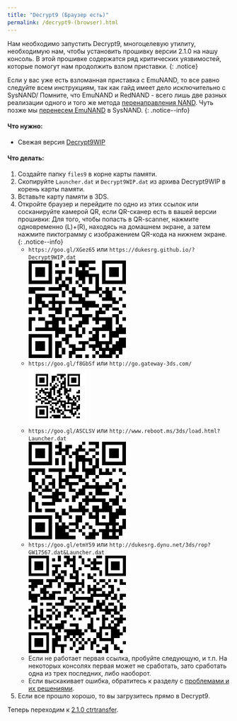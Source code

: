 ```yaml
---
title: "Decrypt9 (Браузер есть)"
permalink: /decrypt9-(browser).html
---
```


Нам необходимо запустить Decrypt9, многоцелевую утилиту, необходимую нам, чтобы установить прошивку версии 2.1.0 на нашу консоль. В этой прошивке содержатся ряд критических уязвимостей, которые помогут нам продолжить взлом приставки.
{: .notice}

Если у вас уже есть взломанная приставка с EmuNAND, то все равно следуйте всем инструкциям, так как гайд имеет дело исключительно с SysNAND/ Помните, что EmuNAND и RedNAND - всего лишь две разных реализации одного и того же метода [перенаправления NAND](http://3dbrew.org/wiki/NAND_Redirection). Чуть позже мы [перенесем EmuNAND](move-emunand) в SysNAND. 
{: .notice--info}

#### Что нужно:

* Свежая версия [Decrypt9WIP](https://github.com/d0k3/Decrypt9WIP/releases/)

#### Что делать: 

1. Создайте папку `files9` в корне карты памяти.
2. Скопируйте `Launcher.dat` и `Decrypt9WIP.dat` из архива Decrypt9WIP в корень карты памяти.
3. Вставьте карту памяти в 3DS.
4. Откройте браузер и перейдите по одно из этих ссылок или сосканируйте камерой QR, если QR-сканер есть в вашей версии прошивки:
Для того, чтобы попасть в QR-scanner, нажмите одновременно (L)+(R), находясь на домашнем экране, а затем нажмите пиктограмму с изображением QR-кода на нижнем экране.
{: .notice--info}
    + `https://goo.gl/XGez65` или `https://dukesrg.github.io/?Decrypt9WIP.dat`<br>
	![dukesrg.github.io](images/QR/dukeGithub.png)<br>
    + `https://goo.gl/f8GbSf` или `http://go.gateway-3ds.com/`<br>
	![go.gateway-3ds.com](images/QR/gateway.gif)<br>
    + `https://goo.gl/ASCLSV` или `http://www.reboot.ms/3ds/load.html?Launcher.dat`<br>
	![reboot.ms](images/QR/goReboot.png)<br>
    + `https://goo.gl/etmY59` или `http://dukesrg.dynu.net/3ds/rop?GW17567.dat&Launcher.dat`<br>
	![dukesrg.dynu.net](images/QR/dukeDynu.png)<br>
    + Если не работает первая ссылка, пробуйте следующую, и т.п. На некоторых консолях первая может не сработать, зато сработать одна из трех последних, либо наоборот.
    + Если выскакивает ошибка, обратитесь к разделу с [проблемами и их решениями](troubleshooting#ts_browser).
9. Если все прошло хорошо, то вы загрузитесь прямо в Decrypt9.

Теперь переходим к [2.1.0 ctrtransfer](2.1.0-ctrtransfer).
